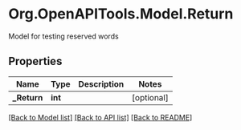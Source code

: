 # Org.OpenAPITools.Model.Return
Model for testing reserved words

## Properties

Name | Type | Description | Notes
------------ | ------------- | ------------- | -------------
**_Return** | **int** |  | [optional] 

[[Back to Model list]](../README.md#documentation-for-models) [[Back to API list]](../README.md#documentation-for-api-endpoints) [[Back to README]](../README.md)

